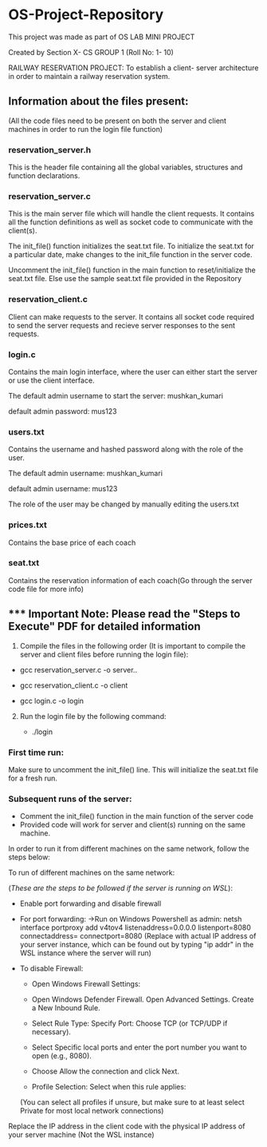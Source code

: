 # OS-Project-Repository
This project was made as part of OS LAB MINI PROJECT 

Created by Section X- CS GROUP 1 (Roll No: 1- 10)

RAILWAY RESERVATION PROJECT: To establish a client- server architecture in order to maintain a railway reservation system.

## Information about the files present: ##
(All the code files need to be present on both the server and client machines in order to run the login file function)

### reservation_server.h 
This is the header file containing all the global variables, structures and function declarations.

### reservation_server.c 
This is the main server file which will handle the client requests. It contains all the function definitions as well as socket code to communicate with the client(s). 

The init_file() function initializes the seat.txt file. To initialize the seat.txt for a particular date, make changes to the init_file function in the server code.
                       
Uncomment the init_file() function in the main function to reset/initialize the seat.txt file. Else use the sample seat.txt file provided in the Repository

### reservation_client.c 
Client can make requests to the server. It contains all socket code required to send the server requests and recieve server responses to the sent requests.

### login.c 
Contains the main login interface, where the user can either start the server or use the client interface.

The default admin username to start the server: mushkan_kumari

default admin password: mus123

### users.txt 
Contains the username and hashed password along with the role of the user.

The default admin username: mushkan_kumari 
                 
default admin username: mus123
 
The role of the user may be changed by manually editing the users.txt

### prices.txt 
Contains the base price of each coach

### seat.txt 
Contains the reservation information of each coach(Go through the server code file for more info)


## *** Important Note: Please read the "Steps to Execute" PDF for detailed information ##

  1. Compile the files in the following order (It is important to compile the server and client files before running the login file):  

* gcc reservation_server.c -o server..

* gcc reservation_client.c -o client

* gcc login.c -o login


2. Run the login file by the following command:
  
   * ./login

### First time run:
 Make sure to uncomment the init_file() line. This will initialize the seat.txt file for a fresh run.
 
 ### Subsequent runs of the server:
  
 * Comment the init_file() function in the main function of the server code
 * Provided code will work for server and client(s) running on the same machine. 


In order to run it from different machines on the same network, follow the steps below:

To run of different machines on the same network:

(*These are the steps to be followed if the server is running on WSL*):

 * Enable port forwarding and disable firewall

* For port forwarding: 
    ->Run on Windows Powershell as admin: netsh interface portproxy add v4tov4 listenaddress=0.0.0.0 listenport=8080 connectaddress=<server ip> connectport=8080
             (Replace with actual IP address of your server instance, which can be found out by typing "ip addr" in the WSL instance where the server will run)
      
* To disable Firewall:
    * Open Windows Firewall Settings:
  
    * Open Windows Defender Firewall. Open Advanced Settings. Create a New Inbound Rule.
  
    * Select Rule Type: Specify Port: Choose TCP (or TCP/UDP if necessary).
  
    * Select Specific local ports and enter the port number you want to open (e.g., 8080).
  
    * Choose Allow the connection and click Next.
  
    * Profile Selection: Select when this rule applies:
  
  (You can select all profiles if unsure, but make sure to at least select Private for most local network connections)
  
Replace the IP address in the client code with the physical IP address of your server machine (Not the WSL instance)








